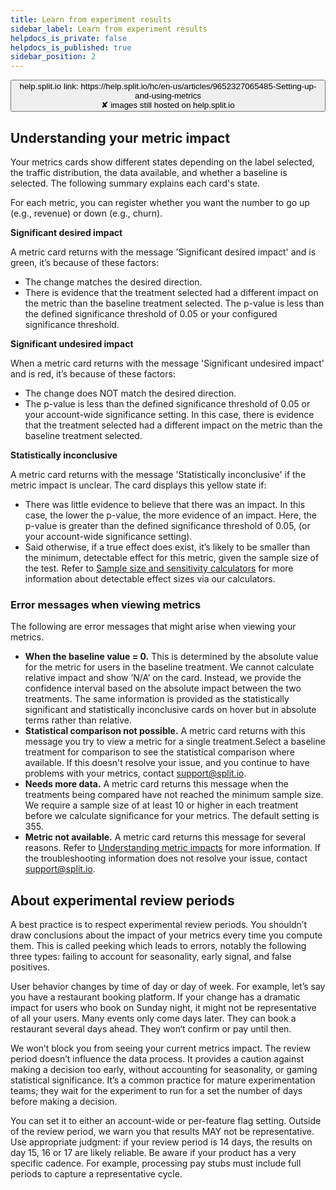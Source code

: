 ```yaml
---
title: Learn from experiment results
sidebar_label: Learn from experiment results
helpdocs_is_private: false
helpdocs_is_published: true
sidebar_position: 2
---
```


<p>
  <button style={{borderRadius:'8px', border:'1px', fontFamily:'Courier New', fontWeight:'800', textAlign:'left'}}> help.split.io link: https://help.split.io/hc/en-us/articles/9652327065485-Setting-up-and-using-metrics <br /> ✘ images still hosted on help.split.io </button>
</p>

## Understanding your metric impact

Your metrics cards show different states depending on the label selected, the traffic distribution, the data available, and whether a baseline is selected. The following summary explains each card's state.

For each metric, you can register whether you want the number to go up (e.g., revenue) or down (e.g., churn).

**Significant desired impact**

A metric card returns with the message 'Significant desired impact' and is green, it’s because of these factors:

* The change matches the desired direction.
* There is evidence that the treatment selected had a different impact on the metric than the baseline treatment selected. The p-value is less than the defined significance threshold of 0.05 or your configured significance threshold. 

**Significant undesired impact**

When a metric card returns with the message 'Significant undesired impact' and is red, it’s because of these factors:

* The change does NOT match the desired direction.
* The p-value is less than the defined significance threshold of 0.05 or your account-wide significance setting. In this case, there is evidence that the treatment selected had a different impact on the metric than the baseline treatment selected.

**Statistically inconclusive**

A metric card returns with the message 'Statistically inconclusive' if the metric impact is unclear. The card displays this yellow state if:

* There was little evidence to believe that there was an impact. In this case, the lower the p-value, the more evidence of an impact. Here, the p-value is greater than the defined significance threshold of 0.05, (or your account-wide significance setting). 
* Said otherwise, if a true effect does exist, it’s likely to be smaller than the minimum, detectable effect for this metric, given the sample size of the test. Refer to [Sample size and sensitivity calculators](https://help.split.io/hc/en-us/articles/360034040851-Sample-size-and-sensitivity-calculators) for more information about detectable effect sizes via our calculators. 

### Error messages when viewing metrics

The following are error messages that might arise when viewing your metrics.

* **When the baseline value = 0.** This is determined by the absolute value for the metric for users in the baseline treatment. We cannot calculate relative impact and show ’N/A’ on the card. Instead, we provide the confidence interval based on the absolute impact between the two treatments. The same information is provided as the statistically significant and statistically inconclusive cards on hover but in absolute terms rather than relative.
* **Statistical comparison not possible.** A metric card returns with this message you try to view a metric for a single treatment.Select a baseline treatment for comparison to see the statistical comparison where available. If this doesn't resolve your issue, and you continue to have problems with your metrics, contact [support@split.io](mailto:support@split.io).
* **Needs more data.** A metric card returns this message when the treatments being compared have not reached the minimum sample size. We require a sample size of at least 10 or higher in each treatment before we calculate significance for your metrics. The default setting is 355.
* **Metric not available.** A metric card returns this message for several reasons. Refer to [Understanding metric impacts](https://help.split.io/hc/en-us/articles/360020890491-Understanding-metric-impact#not-available-card) for more information. If the troubleshooting information does not resolve your issue, contact [support@split.io](mailto:support@split.io).

## About experimental review periods

A best practice is to respect experimental review periods. You shouldn’t draw conclusions about the impact of your metrics every time you compute them. This is called peeking which leads to errors, notably the following three types: failing to account for seasonality, early signal, and false positives.

User behavior changes by time of day or day of week. For example, let’s say you have a restaurant booking platform. If your change has a dramatic impact for users who book on Sunday night, it might not be representative of all your users. Many events only come days later. They can book a restaurant several days ahead. They won‘t confirm or pay until then.

We won’t block you from seeing your current metrics impact. The review period doesn’t influence the data process. It provides a caution against making a decision too early, without accounting for seasonality, or gaming statistical significance. It’s a common practice for mature experimentation teams; they wait for the experiment to run for a set the number of days before making a decision.

You can set it to either an account-wide or per-feature flag setting. Outside of the review period, we warn you that results MAY not be representative. Use appropriate judgment: if your review period is 14 days, the results on day 15, 16 or 17 are likely reliable. Be aware if your product has a very specific cadence. For example, processing pay stubs must include full periods to capture a representative cycle.